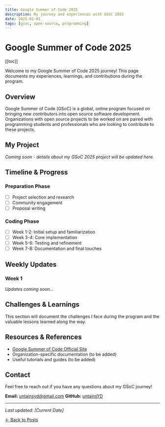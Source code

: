 ```yaml
---
title: Google Summer of Code 2025
description: My journey and experiences with GSoC 2025
date: 2025-01-01
tags: [gsoc, open-source, programming]
---
```


# Google Summer of Code 2025

[[toc]]

Welcome to my Google Summer of Code 2025 journey! This page documents my experiences, learnings, and contributions
during the program.

## Overview

Google Summer of Code (GSoC) is a global, online program focused on bringing new contributors into open source software
development. Organizations with open source projects to be worked on are paired with programming students and
professionals who are looking to contribute to these projects.

## My Project

*Coming soon - details about my GSoC 2025 project will be updated here.*

## Timeline & Progress

### Preparation Phase

- [ ] Project selection and research
- [ ] Community engagement
- [ ] Proposal writing

### Coding Phase

- [ ] Week 1-2: Initial setup and familiarization
- [ ] Week 3-4: Core implementation
- [ ] Week 5-6: Testing and refinement
- [ ] Week 7-8: Documentation and final touches

## Weekly Updates

### Week 1

*Updates coming soon...*

## Challenges & Learnings

This section will document the challenges I face during the program and the valuable lessons learned along the way.

## Resources & References

- [Google Summer of Code Official Site](https://summerofcode.withgoogle.com/)
- Organization-specific documentation (to be added)
- Useful tutorials and guides (to be added)

## Contact

Feel free to reach out if you have any questions about my GSoC journey!

**Email:** [untainsyd@gmail.com](mailto:untainsyd@gmail.com) **GitHub:** [untainsYD](https://github.com/untainsYD)

---

*Last updated: [Current Date]*

[← Back to Posts](/posts)
